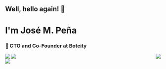 ## Well, hello again! 👋
# I'm José M. Peña


### 🔭 CTO and Co-Founder at Botcity

<a href="https://github.com/ryo-ma/github-profile-trophy">
  <img align="center" src="https://github-profile-trophy.vercel.app?username=josempena&theme=radical" />
</a>

<a href="https://github.com/anuraghazra/github-readme-stats">
  <img align="left" src="https://github-readme-stats.vercel.app/api?username=josempena&count_private=true&show_icons=true&theme=radical" />
</a>
<a href="https://github.com/anuraghazra/github-readme-stats">
  <img align="right" src="https://github-readme-stats.vercel.app/api/wakatime?username=JoseMPena&theme=radical" />
</a>
<br />
<a href="https://github.com/anuraghazra/github-readme-stats">
  <img align="left" src="https://github-readme-stats.vercel.app/api/top-langs/?username=josempena&layout=compact&theme=radical" />
</a>
<br />
